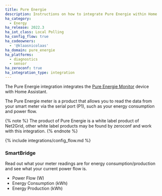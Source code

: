 ```yaml
---
title: Pure Energie
description: Instructions on how to integrate Pure Energie within Home Assistant.
ha_category:
  - Energy
ha_release: 2022.3
ha_iot_class: Local Polling
ha_config_flow: true
ha_codeowners:
  - '@klaasnicolaas'
ha_domain: pure_energie
ha_platforms:
  - diagnostics
  - sensor
ha_zeroconf: true
ha_integration_type: integration
---
```


The Pure Energie integration integrates the [Pure Energie Monitor](https://pure-energie.nl/kennisbank/pure-energie-meter/)
device with Home Assistant.

The Pure Energie meter is a product that allows you to read the data
from your smart meter via the serial port (P1), such as your energy
consumption and power flow.

{% note %}
The product of Pure Energie is a white label product of Net2Grid,
other white label products may be found by zeroconf and work with
this integration.
{% endnote %}

{% include integrations/config_flow.md %}

### SmartBridge

Read out what your meter readings are for energy consumption/production
and see what your current power flow is.

- Power Flow (W)
- Energy Consumption (kWh)
- Energy Production (kWh)
